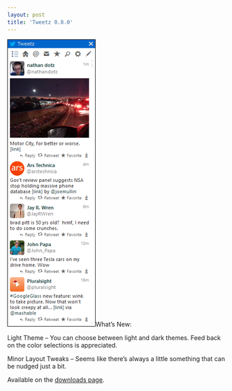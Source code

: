 ```yaml
---
layout: post
title: 'Tweetz 0.8.0'
---
```

[![LightTweetz](/cdn/images/blog/Windows-Live-Writer/Tweetz-0.8.0_FA11/LightTweetz_thumb.png)](/cdn/images/blog/Windows-Live-Writer/Tweetz-0.8.0_FA11/LightTweetz_2.png)What’s New:

Light Theme – You can choose between light and dark themes. Feed back on the color selections is appreciated.

Minor Layout Tweaks – Seems like there’s always a little something that can be nudged just a bit.

Available on the [downloads page](/downloads).

